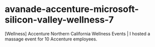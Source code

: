 # avanade-accenture-microsoft-silicon-valley-wellness-7
[Wellness] Accenture Northern California Wellness Events | I hosted a massage event for 10 Accenture employees.
